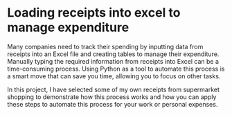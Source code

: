 # Loading receipts into excel to manage expenditure
Many companies need to track their spending by inputting data from receipts into an Excel file and creating tables to manage their expenditure. Manually typing the required information from receipts into Excel can be a time-consuming process. Using Python as a tool to automate this process is a smart move that can save you time, allowing you to focus on other tasks.

In this project, I have selected some of my own receipts from supermarket shopping to demonstrate how this process works and how you can apply these steps to automate this process for your work or personal expenses.
